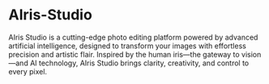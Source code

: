 # AIris-Studio
AIris Studio is a cutting-edge photo editing platform powered by advanced artificial intelligence, designed to transform your images with effortless precision and artistic flair. Inspired by the human iris—the gateway to vision—and AI technology, AIris Studio brings clarity, creativity, and control to every pixel.
